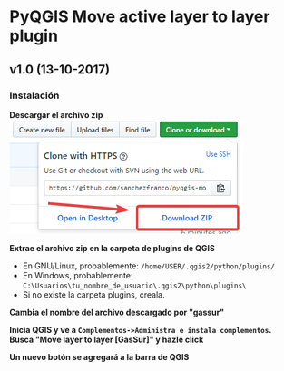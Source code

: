 # PyQGIS Move active layer to layer plugin

## v1.0 (13-10-2017)

### Instalación

**Descargar el archivo zip**  
![download plugin](tutorial/1.png)

**Extrae el archivo zip en la carpeta de plugins de QGIS**  
  * En GNU/Linux, probablemente: `/home/USER/.qgis2/python/plugins/`
  * En Windows, probablemente: `C:\Usuarios\tu_nombre_de_usuario\.qgis2\python\plugins\`    
  * Si no existe la carpeta plugins, creala.  

**Cambia el nombre del archivo descargado por "gassur"**  

**Inicia QGIS y ve a `Complementos->Administra e instala complementos`. Busca "Move layer to layer [GasSur]" y hazle click**  

**Un nuevo botón se agregará a la barra de QGIS**  

